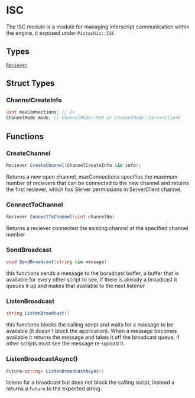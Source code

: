 # ISC

The ISC module is a module for managing interscript communication within the engine, it exposed under `Pistachio::ISC`

## Types
[`Reciever`](Reciever.md)

## Struct Types
### ChannelCreateInfo
```csharp
uint maxConnections; // 2+
ChannelMode mode; // ChannelMode::P2P or ChannelMode::ServerClient
```

## Functions
### CreateChannel
```csharp
Reciever CreateChannel(ChannelCreateInfo &in info);
```
Returns a new open channel, maxConnections specifies the maximum number of recievers that can be connected to the new channel and returns the first reciever, which has Server permissions in ServerClient channel.

### ConnectToChannel
```csharp
Reciever ConnectToChannel(uint channelNo)
```
Returns a reciever connected the existing channel at the specified channel number

### SendBroadcast
```csharp
void SendBroadcast(string &in message)
```
this functions sends a message to the boradcast buffer, a buffer that is available for every other script to see, if there is already a broadcast it queues it up and makes that available to the next listener

### ListenBroadcast
```csharp
string ListenBroadcast()
```
this functions blocks the calling script and waits for a massage to be available (it doesn't block the application). When a message becomes available it returns the message and takes it off the broadcast queue, if other scripts must see the message re-upload it.

### ListenBroadcastAsync()
```csharp
Future<string> ListenBroadcastAsync()
```
listens for a broadcast but does not block the calling script, instead a returns a `Future` to the expected string.